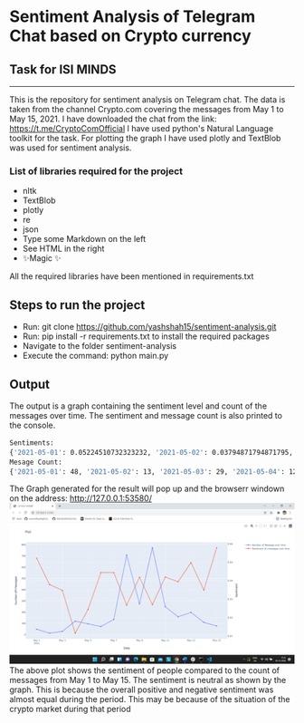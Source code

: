 # Sentiment Analysis of Telegram Chat based on Crypto currency 
## Task for ISI MINDS 

---------------------------

This is the repository for sentiment analysis on Telegram chat. The data is taken from the channel Crypto.com covering the messages from May 1 to May 15, 2021.
I have downloaded the chat from the link: https://t.me/CryptoComOfficial
I have used python's Natural Language toolkit for the task. For plotting the graph I have used plotly and TextBlob was used for sentiment analysis.

### List of libraries required for the project

- nltk
- TextBlob 
- plotly
- re
- json
- Type some Markdown on the left
- See HTML in the right
- ✨Magic ✨

All the required libraries have been mentioned in requirements.txt

## Steps to run the project
- Run: git clone https://github.com/yashshah15/sentiment-analysis.git
- Run: pip install -r requirements.txt to install the required packages
- Navigate to the folder sentiment-analysis
- Execute the command: python main.py

## Output
The output is a graph containing the sentiment level and count of the messages over time. The sentiment and message count is also printed to the console.
```sh
Sentiments:
{'2021-05-01': 0.05224510732323232, '2021-05-02': 0.03794871794871795, '2021-05-03': 0.03477011494252873, '2021-05-04': 0.011529401154401153, '2021-05-05': 0.024464172979797978, '2021-05-06': 0.04442239858906526, '2021-05-07': 0.04437412442881193, '2021-05-08': 0.026759159530048877, '2021-05-09': 0.04190592710209498, '2021-05-10': 0.02699087848196435, '2021-05-11': 0.04196743684695492, '2021-05-12': 0.039460712243731114, '2021-05-13': 0.04981399492763129, '2021-05-14': 0.03495374990071091, '2021-05-15': 0.05786441642772812}  
Mesage Count:
{'2021-05-01': 48, '2021-05-02': 13, '2021-05-03': 29, '2021-05-04': 120, '2021-05-05': 96, '2021-05-06': 72, '2021-05-07': 135, '2021-05-08': 709, '2021-05-09': 274, '2021-05-10': 773, '2021-05-11': 249, '2021-05-12': 159, '2021-05-13': 198, '2021-05-14': 109, '2021-05-15': 77}
```
The Graph generated for the result will pop up and the browserr windown on the address: http://127.0.0.1:53580/
![Output plot](output.png?raw=true "Sentiment and Message count comparison")
The above plot shows the sentiment of people compared to the count of messages from May 1 to May 15. The sentiment is neutral as shown by the graph. This is because the overall positive and negative sentiment was almost equal during the period. This may be because of the situation of the crypto market during that period
